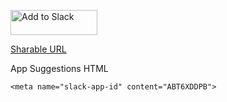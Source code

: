 <a href="https://slack.com/oauth/authorize?client_id=14390917878.401235455793&scope=bot"><img alt="Add to Slack" height="40" width="139" src="https://platform.slack-edge.com/img/add_to_slack.png" srcset="https://platform.slack-edge.com/img/add_to_slack.png 1x, https://platform.slack-edge.com/img/add_to_slack@2x.png 2x" /></a>

[Sharable URL](https://slack.com/oauth/authorize?client_id=14390917878.401235455793&scope=bot)

App Suggestions HTML
```
<meta name="slack-app-id" content="ABT6XDDPB">
```
